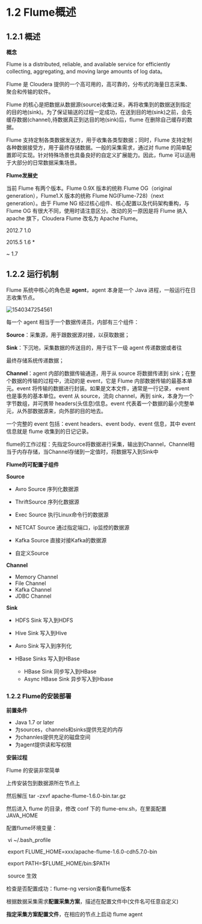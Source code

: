 #  1.2 Flume概述

## 1.2.1 概述

**概念**

Flume is a distributed, reliable, and available service for efficiently collecting, aggregating, and moving large amounts of log data。

Flume 是 Cloudera 提供的一个高可用的，高可靠的，分布式的海量日志采集、聚合和传输的软件。 

Flume 的核心是把数据从数据源(source)收集过来，再将收集到的数据送到指定的目的地(sink)。为了保证输送的过程一定成功，在送到目的地(sink)之前，会先缓存数据(channel),待数据真正到达目的地(sink)后，flume 在删除自己缓存的数据。

Flume 支持定制各类数据发送方，用于收集各类型数据；同时，Flume 支持定制各种数据接受方，用于最终存储数据。一般的采集需求，通过对 flume 的简单配置即可实现。针对特殊场景也具备良好的自定义扩展能力。因此，flume 可以适用于大部分的日常数据采集场景。 

**Flume发展史**

当前 Flume 有两个版本。Flume 0.9X 版本的统称 Flume OG（original generation），Flume1.X 版本的统称 Flume NG(Flume-728)（next generation）。由于 Flume NG 经过核心组件、核心配置以及代码架构重构，与 Flume OG 有很大不同，使用时请注意区分。改动的另一原因是将 Flume 纳入 apache 旗下，Cloudera Flume 改名为 Apache Flume。

2012.7 1.0

2015.5 1.6   *

~           1.7

## 1.2.2 运行机制

Flume 系统中核心的角色是 **agent**，agent 本身是一个 Java 进程，一般运行在日志收集节点。

![1540347254561](pics/1540347254561.png)

每一个 agent 相当于一个数据传递员，内部有三个组件：

**Source**：采集源，用于跟数据源对接，以获取数据；

**Sink**：下沉地，采集数据的传送目的，用于往下一级 agent 传递数据或者往

最终存储系统传递数据；

**Channel**：agent 内部的数据传输通道，用于从 source 将数据传递到 sink；在整个数据的传输的过程中，流动的是 event，它是 Flume 内部数据传输的最基本单元。event 将传输的数据进行封装。如果是文本文件，通常是一行记录， event 也是事务的基本单位。event 从 source，流向 channel，再到 sink，本身为一个字节数组，并可携带 headers(头信息)信息。event 代表着一个数据的最小完整单元，从外部数据源来，向外部的目的地去。

一个完整的 event 包括：event headers、event body、event 信息，其中 event 信息就是 flume 收集到的日记记录。

flume的工作过程：先指定Source将数据进行采集，输出到Channel，Channel相当于内存存储，当Channel存储到一定值时，将数据写入到Sink中

**Flume的可配置子组件**

**Source**

- Avro Source 序列化数据源

- ThriftSource 序列化数据源

- Exec Source 执行Linux命令行的数据源

- NETCAT Source 通过指定端口，ip监控的数据源

- Kafka Source 直接对接Kafka的数据源

- 自定义Source

**Channel**

- Memory Channel
- File Channel
- Kafka Channel
- JDBC Channel

**Sink**

- HDFS Sink 写入到HDFS

- Hive Sink 写入到Hive

- Avro Sink 写入到序列化

- HBase Sinks 写入到HBase
  - HBase Sink 同步写入到HBase
  - Async HBase Sink 异步写入到Hbase

### 1.2.2 Flume的安装部署

**前置条件**

- Java 1.7 or later
- 为sources，channels和sinks提供充足的内存
- 为channles提供充足的磁盘空间
- 为agent提供读和写权限

**安装过程**

Flume 的安装非常简单

上传安装包到数据源所在节点上

然后解压  tar -zxvf apache-flume-1.6.0-bin.tar.gz

然后进入 flume 的目录，修改 conf 下的 flume-env.sh，在里面配置 JAVA_HOME

配置flume环境变量：

​	vi ~/.bash_profile

​	export FLUME_HOME=xxx/apache-flume-1.6.0-cdh5.7.0-bin

​	export PATH=\$FLUME_HOME/bin:$PATH

​	source 生效

检查是否配置成功：flume-ng version查看flume版本

根据数据采集需求**配置采集方案**，描述在配置文件中(文件名可任意自定义)

**指定采集方案配置文件**，在相应的节点上启动 flume agent